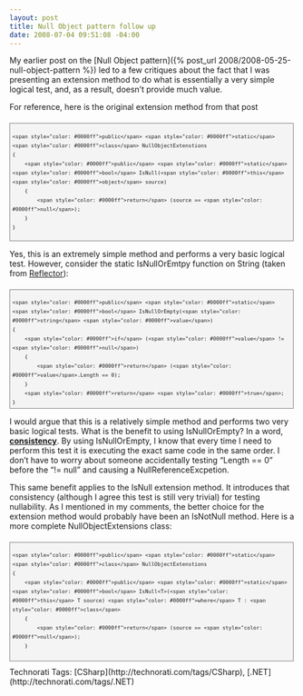 ```yaml
---
layout: post
title: Null Object pattern follow up
date: 2008-07-04 09:51:08 -04:00
---
```


My earlier post on the [Null Object pattern]({% post_url 2008/2008-05-25-null-object-pattern %}) led to a few critiques about the fact that I was presenting an extension method to do what is essentially a very simple logical test, and, as a result, doesn’t provide much value.

For reference, here is the original extension method from that post
  <div style="border-right: gray 1px solid; padding-right: 4px; padding-left: 4px; font-size: 8pt; border-top: gray 1px solid; padding-bottom: 4px; margin: 20px 0px 10px; overflow: auto; border-left: gray 1px solid; width: 97.5%; cursor: text; max-height: 200px; line-height: 12pt; padding-top: 4px; border-bottom: gray 1px solid; font-family: consolas, 'Courier New', courier, monospace; background-color: #f4f4f4">   

```
<span style="color: #0000ff">public</span> <span style="color: #0000ff">static</span> <span style="color: #0000ff">class</span> NullObjectExtenstions
{
    <span style="color: #0000ff">public</span> <span style="color: #0000ff">static</span> <span style="color: #0000ff">bool</span> IsNull(<span style="color: #0000ff">this</span> <span style="color: #0000ff">object</span> source)
    {
        <span style="color: #0000ff">return</span> (source == <span style="color: #0000ff">null</span>);
    }
}
```

</div>



Yes, this is an extremely simple method and performs a very basic logical test. However, consider the static IsNullOrEmtpy function on String (taken from [Reflector](http://www.aisto.com/roeder/dotnet/)):


<div style="border-right: gray 1px solid; padding-right: 4px; padding-left: 4px; font-size: 8pt; border-top: gray 1px solid; padding-bottom: 4px; margin: 20px 0px 10px; overflow: auto; border-left: gray 1px solid; width: 97.5%; cursor: text; max-height: 200px; line-height: 12pt; padding-top: 4px; border-bottom: gray 1px solid; font-family: consolas, 'Courier New', courier, monospace; background-color: #f4f4f4">
  

```
<span style="color: #0000ff">public</span> <span style="color: #0000ff">static</span> <span style="color: #0000ff">bool</span> IsNullOrEmpty(<span style="color: #0000ff">string</span> <span style="color: #0000ff">value</span>)
{
    <span style="color: #0000ff">if</span> (<span style="color: #0000ff">value</span> != <span style="color: #0000ff">null</span>)
    {
        <span style="color: #0000ff">return</span> (<span style="color: #0000ff">value</span>.Length == 0);
    }
    <span style="color: #0000ff">return</span> <span style="color: #0000ff">true</span>;
}
```

</div>



I would argue that this is a relatively simple method and performs two very basic logical tests. What is the benefit to using IsNullOrEmpty? In a word, **<u>consistency</u>**. By using IsNullOrEmpty, I know that every time I need to perform this test it is executing the exact same code in the same order. I don’t have to worry about someone accidentally testing “Length == 0” before the “!= null” and causing a NullReferenceExcpetion.

This same benefit applies to the IsNull extension method. It introduces that consistency (although I agree this test is still very trivial) for testing nullability. As I mentioned in my comments, the better choice for the extension method would probably have been an IsNotNull method. Here is a more complete NullObjectExtensions class:


<div style="border-right: gray 1px solid; padding-right: 4px; padding-left: 4px; font-size: 8pt; border-top: gray 1px solid; padding-bottom: 4px; margin: 20px 0px 10px; overflow: auto; border-left: gray 1px solid; width: 97.5%; cursor: text; max-height: 200px; line-height: 12pt; padding-top: 4px; border-bottom: gray 1px solid; font-family: consolas, 'Courier New', courier, monospace; height: 246px; background-color: #f4f4f4">
  

```
<span style="color: #0000ff">public</span> <span style="color: #0000ff">static</span> <span style="color: #0000ff">class</span> NullObjectExtenstions
{
    <span style="color: #0000ff">public</span> <span style="color: #0000ff">static</span> <span style="color: #0000ff">bool</span> IsNull<T>(<span style="color: #0000ff">this</span> T source) <span style="color: #0000ff">where</span> T : <span style="color: #0000ff">class</span>
    {
        <span style="color: #0000ff">return</span> (source == <span style="color: #0000ff">null</span>);
    }

    <span style="color: #0000ff">public</span> <span style="color: #0000ff">static</span> <span style="color: #0000ff">bool</span> IsNotNull<T>(<span style="color: #0000ff">this</span> T source) <span style="color: #0000ff">where</span> T : <span style="color: #0000ff">class</span>
    {
        <span style="color: #0000ff">return</span> (source != <span style="color: #0000ff">null</span>);
    }
}
```

</div>

<div style="padding-right: 0px; padding-left: 0px; float: none; padding-bottom: 0px; margin: 0px; padding-top: 0px; display: inline" id="scid:0767317B-992E-4b12-91E0-4F059A8CECA8:5188f4ff-65a3-4195-a276-e38d14fbd477" class="wlWriterSmartContent">Technorati Tags: [CSharp](http://technorati.com/tags/CSharp), [.NET](http://technorati.com/tags/.NET)</div>
